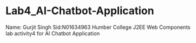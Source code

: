 # Lab4_AI-Chatbot-Application
  Name: Gurjit Singh   Sid:N01634963
Humber College J2EE Web Components  lab activity4 for AI Chatbot Application
